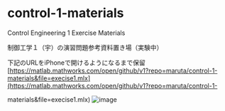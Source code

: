 # control-1-materials
Control Engineering 1 Exercise Materials

制御工学１（宇）の演習問題参考資料置き場（実験中）

下記のURLをiPhoneで開けるようになるまで保留  
[https://matlab.mathworks.com/open/github/v1?repo=maruta/control-1-materials&file=execise1.mlx](https://matlab.mathworks.com/open/github/v1?repo=maruta/control-1-

materials&file=execise1.mlx)
![image](https://user-images.githubusercontent.com/486675/235325939-9a080873-a722-4779-a43b-243285ce1bcf.png)

